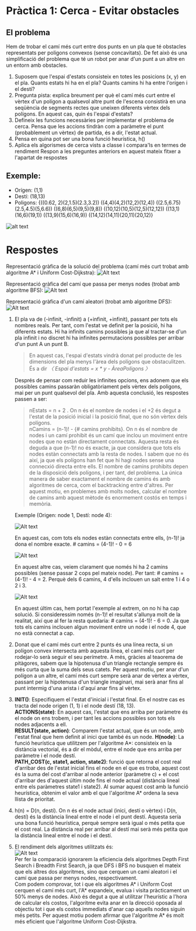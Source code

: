 # Pràctica 1: Cerca - Evitar obstacles 

## El problema
Hem de trobar el camí més curt entre dos punts en un pla que té obstacles representats per poligons convexos (sense concavitats).
De fet això és una simplificació del problema que té un robot per anar d'un punt a un altre en un entorn amb obstacles.

1. Suposem que l'espai d'estats consisteix en totes les posicions (x, y) en el pla. Quants estats hi ha en el pla? Quants 
camins hi ha entre l'orígen i el destí?
2. Pregunta pista: explica breument per què el camí més curt entre el vèrtex d'un polígon a qualsevol altre punt de l'escena
consistirà en una seqüència de segments rectes que uneixen diferents vèrtex dels polígons. En aquest cas, quin és l'espai
d'estats?
3. Defineix les funcions necessàries per implementar el problema de cerca. Pensa que les accions tindràn com a paràmetre
el punt (probablement un vèrtex) de partida, és a dir, l'estat actual.
4. Pensa en quina pot ser una bona funció heurística, h()
5. Aplica els algorismes de cerca vists a classe i compara'ls en termes de rendiment
Respon a les preguntes anteriors en aquest mateix fitxer a l'apartat de respostes

## Exemple:
* Orígen: (1,1)
* Destí: (18,13)
* Poligons: {((0.62, 2)(2,1.5)(2.3,3.2)) ((4,4)(4,2)(12,2)(12,4)) ((2.5,6.75)(2.5,4.5)(5,6.6)) ((6,8)(6,5)(9,5)(9,8))
((10,12)(10,5)(12,5)(12,12)) ((13,1)(16,6)(19,1)) ((13,9)(15,6)(16,9)) ((14,12)(14,11)(20,11)(20,12)}

![alt text](https://github.com/TecniquesIntelligenciaArtificial17-18/Practica1_1819/images/escena.png "Exemple escena")


# Respostes

Representació gràfica de la solució del problema (camí més curt trobat amb algoritme A* i Uniform Cost-Dijkstra):
![Alt text](/images/solution_astar.jpg?raw=true "shortest_path")

Representació gràfica del camí que passa per menys nodes (trobat amb algoritme BFS):
![Alt text](/images/solution_bfs.jpg?raw=true "less_nodes_path")

Representació gràfica d'un camí aleatori (trobat amb algoritme DFS):
![Alt text](/images/solution_dfs.jpg?raw=true "random_path")


1. El pla va de (-infinit, -infinit) a (+infinit, +infinit), passant per tots els nombres reals. Per tant, com l'estat ve definit per la posició, hi ha diferents estats.
	Hi ha infinits camins possibles ja que al tractar-se d'un pla infinit i no discret hi ha infinites permutacions possibles per arribar d'un punt A un punt B.
	
    >En aquest cas, l'espai d'estats vindrà donat pel producte de les dimensions del pla menys l'àrea dels polígons que obstaculitzen.   
	>És a dir *〈 Espai d'estats = x * y - ÀreaPolígons 〉*

   Després de pensar com reduir les infinites opcions, ens adonem que els possibles camins passaràn obligatòriament pels vèrtex dels poligons, mai per un punt qualsevol del pla.
   Amb aquesta conclusió, les respostes passen a ser: 
   
    >nEstats = n + 2 . On n és el nombre de nodes i el +2 és degut a l'estat de la posició inicial i la posició final, que no són vèrtex dels polígons.  
	>nCamins = (n-1)! - {# camins prohibits}. On n és el nombre de nodes i un camí prohibit és un camí que inclou un moviment entre nodes que no estàn directament connectats. Aquesta resta és deguda a que (n-1)! no és exacte, ja que considera que tots els nodes estàn connectats amb la resta de nodes. I sabem que no és així, ja que els polígons han fet que hi hagi nodes sense una connecxió directa entre ells.
	El nombre de camins prohibits depen de la disposició dels polígons, i per tant, del problema. La única manera de saber exactament el nombre de camins és amb algoritmes de cerca, com el backtracking entre d'altres. Per aquest motiu, en problemes amb molts nodes, calcular el nombre de camins amb aquest mètode és enormement costós en temps i memòria.  
   
   Exemple (Origen: node 1, Destí: node 4):
   
   ![Alt text](/images/exemple1.jpg?raw=true "exemple1")
   
   En aquest cas, com tots els nodes estàn connectats entre ells, (n-1)! ja dona el nombre exacte. # camins = (4-1)! - 0 = 6
   
   ![Alt text](/images/exemple2.jpg?raw=true "exemple2")
   
   En aquest altre cas, veiem clarament que només hi ha 2 camins possibles (sense passar 2 cops pel mateix node). Per tant: # camins = (4-1)! - 4 = 2. Perquè dels 6 camins, 4 d'ells inclouen un salt entre 1 i 4 o 2 i 3.
   
   ![Alt text](/images/exemple3.jpg?raw=true "exemple3")
   
   En aquest últim cas, hem portat l'exemple al extrem, on no hi ha cap solució. Si consideressim només (n-1)! el resultat s'allunya molt de la realitat, així que al fer la resta quedaria: # camins = (4-1)! - 6 = 0. Ja que tots els camins inclouen algun moviment entre un node i el node 4, que no està connectat a cap.
	


   
2. Donat que el camí més curt entre 2 punts és una línea recta, si un polígon convex intersecta amb aquesta línea, el camí més curt per rodejar-lo serà seguir el seu perímetre.
   A més, gràcies al teaorema de pitàgores, sabem que la hipotenusa d'un triangle rectangle sempre és més curta que la suma dels seus catets. Per aquest motiu, per anar d'un polígon a un altre, el camí més curt sempre serà anar de vèrtex a vèrtex, passant per la hipotenusa d'un triangle imaginari, mai serà anar fins al punt intermig d'una arista i d'aquí anar fins al vèrtex.
	


3. **INIT()**: Especifiquem el l'estat d'inicial i l'estat final. En el nostre cas es tracta del node origen (1, 1) i el node destí (18, 13).  
   **ACTIONS(state)**: En aquest cas, l'estat que ens arriba per paràmetre és el node on ens trobem, i per tant les accions possibles son tots els nodes adjacents a ell.  
   **RESULT(state, action)**: Comparem l'estat actual, que és un node, amb l'estat final que hem definit al inici que també és un node.  	**H(node)**: La funció heurística que utilitzem per l'algoritme A*: consisteix en la distància vectorial, és a dir el mòdul, entre el node que ens arriba per paràmetre i el node destí.  
   **PATH_COST(c, state1, action, state2)**: funció que retorna el cost real d'arribar des de l'estat inicial fins el node en el que es troba, aquest cost és la suma del cost d'arribar al node anterior (paràmetre c) + el cost d'arribar des d'aquest últim node fins el node actual (distància lineal entre els paràmetres state1 i state2). Al sumar aquest cost amb la funció heurística, obtenim el valor amb el que l'algoritme A* ordena la seva llista de prioritat.  

4. h(n) = D(n, destí). On n és el node actual (inici, destí o vèrtex) i D(n, destí) és la distància lineal entre el node i el punt destí. Aquesta sería una bona funció heurística, perquè sempre serà igual o més petita que el cost real. La distància real per arribar al destí mai serà més petita que la distància lineal entre el node i el destí.

5. El rendiment dels algoritmes utilitzats és:  
![Alt text](/images/rendiment.jpg?raw=true "rendiment")  
Per fer la comparació ignorarem la eficiencia dels algoritmes Depth First Search i Breadth First Search, ja que DFS i BFS no busquen el mateix que els altres dos algoritmes, sino que cerquen un camí aleatori i el camí que passa per menys nodes, respectivament.  
Com podem comprovar, tot i que els algoritmes A* i Uniform Cost cerquen el camí més curt, l'A* expandeix, evalua i visita pràcticament un 50% menys de nodes. Això és degut a que al utilitzar l'heurístic a l'hora de calcular els costos, l'algoritme evita anar en la direcció oposada al objectiu tot i que els costos immediats d'anar cap aquells nodes siguin més petits.
Per aquest motiu podem afirmar que l'algoritme A* és molt més eficient que l'algoritme Uniform Cost-Dijkstra.